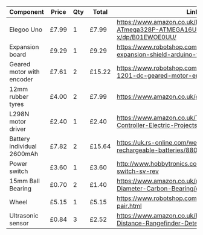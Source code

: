 | Component                  | Price | Qty | Total  | Link                                                                                      |
|----------------------------|-------|-----|--------|-------------------------------------------------------------------------------------------|
| Elegoo Uno                 | £7.99 | 1   | £7.99  | https://www.amazon.co.uk/Elegoo-Board-ATmega328P-ATMEGA16U2-Arduino-x/dp/B01EWOE0UU/      |
| Expansion board            | £9.29 | 1   | £9.29  | https://www.robotshop.com/uk/gravity-i-o-expansion-shield-arduino-v7.html                 |
| Geared motor with encoder  | £7.61 | 2   | £15.22 | https://www.robotshop.com/uk/micro-6v-160rpm-1201-dc-geared-motor-encoder.html            |
| 12mm rubber tyres          | £4.00 | 2   | £7.99  | https://www.amazon.co.uk/gp/product/B01KKBLXR2                                            |
| L298N motor driver         | £2.40 | 1   | £2.40  | https://www.amazon.co.uk/TIMESETL-Stepper-Controller-Electric-Projects/dp/B077YC3JX9      |
| Battery individual 2600mAh | £7.82 | 2   | £15.64 | https://uk.rs-online.com/web/p/speciality-size-rechargeable-batteries/8801558/            |
| Power switch               | £3.60 | 1   | £3.60  | http://www.hobbytronics.co.uk/mosfet-power-switch-sv-rev                                  |
| 15mm Ball Bearing          | £0.70 | 2   | £1.40  | https://www.amazon.co.uk/ueetek-10-pieces-Diameter-Carbon-Bearing/dp/B0795MND8G/          |
| Wheel                      | £5.15 | 1   | £5.15  | https://www.robotshop.com/uk/tamiya-wheels-pair.html                                      |
| Ultrasonic sensor          | £0.84 | 3   | £2.52  | https://www.amazon.co.uk/HC-SR04-Ultrasonic-Distance-Rangefinder-Detection/dp/B0066X9V5K/ |